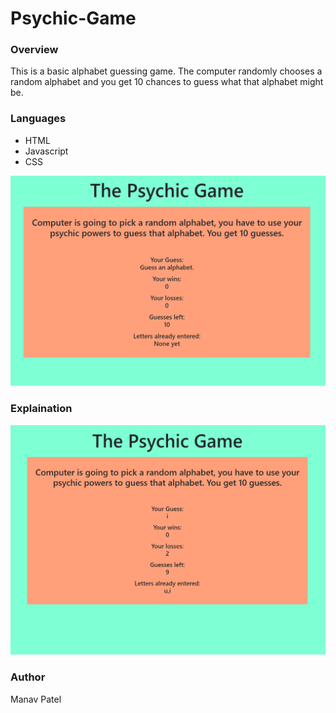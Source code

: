 # Psychic-Game

### Overview

This is a basic alphabet guessing game. The computer randomly chooses a random alphabet and you get 10 chances to guess what that alphabet might be.

### Languages

* HTML
* Javascript
* CSS

![Psychic-Game-Screenshot](assets/images/Capture1.PNG)


### Explaination


![Psychic-Game-Screenshot](assets/images/Capture.PNG)


### Author

Manav Patel
